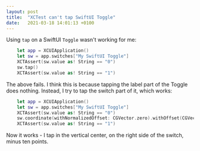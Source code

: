 ```yaml
---
layout: post
title:  "XCTest can't tap SwiftUI Toggle"
date:   2021-03-18 14:01:13 +0100
---
```

Using `tap` on a SwiftUI `Toggle` wasn't working for me:
```swift
    let app = XCUIApplication()
    let sw = app.switches["My SwiftUI Toggle"]
    XCTAssert(sw.value as! String == "0")
    sw.tap()
    XCTAssert(sw.value as! String == "1")
```
The above fails. I think this is because tapping the label part of the Toggle does nothing.  Instead, I try to tap the switch part of it, which works:
```swift
    let app = XCUIApplication()
    let sw = app.switches["My SwiftUI Toggle"]
    XCTAssert(sw.value as! String == "0")
    sw.coordinate(withNormalizedOffset: CGVector.zero).withOffset(CGVector(dx: sw.frame.width - 10, dy: sw.frame.height / 2)).tap()
    XCTAssert(sw.value as! String == "1")
```

Now it works - I tap in the vertical center, on the right side of the switch, minus ten points.